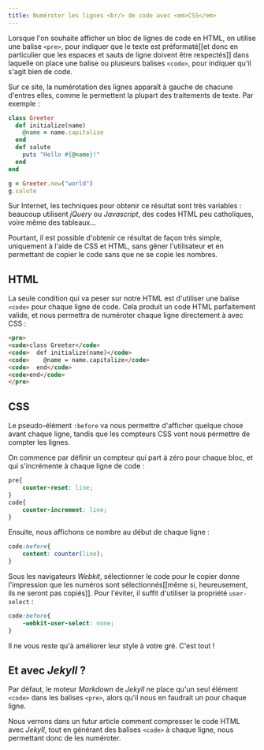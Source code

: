 ```yaml
---
title: Numéroter les lignes <br/> de code avec <em>CSS</em>
---
```


Lorsque l'on souhaite afficher un bloc de lignes de code en HTML, on utilise une balise `<pre>`, pour indiquer que le texte est préformaté[[et donc en particulier que les espaces et sauts de ligne doivent être respectés]] dans laquelle on place une balise ou plusieurs balises `<code>`, pour indiquer qu'il s'agit bien de code. 

Sur ce site, la numérotation des lignes apparaît à gauche de chacune d'entres elles, comme le permettent la plupart des traitements de texte. Par exemple :

```ruby
class Greeter
  def initialize(name)
    @name = name.capitalize
  end
  def salute
    puts "Hello #{@name}!"
  end
end

g = Greeter.new("world")
g.salute
```

Sur Internet, les techniques pour obtenir ce résultat sont très variables : beaucoup utilisent *jQuery* ou *Javascript*, des codes HTML peu catholiques, voire même des tableaux...

Pourtant, il est possible d'obtenir ce résultat de façon très simple, uniquement à l'aide de CSS et HTML, sans gêner l'utilisateur et en permettant de copier le code sans que ne se copie les nombres.

## HTML
La seule condition qui va peser sur notre HTML est d'utiliser une balise `<code>` pour chaque ligne de code. Cela produit un code HTML parfaitement valide, et nous permettra de numéroter chaque ligne directement à avec CSS :

```html
<pre>
<code>class Greeter</code>
<code>  def initialize(name)</code>
<code>    @name = name.capitalize</code>
<code>  end</code>
<code>end</code>
</pre>
```

## CSS

Le pseudo-élément `:before` va nous permettre d'afficher quelque chose avant chaque ligne, tandis que les compteurs CSS vont nous permettre de compter les lignes.

On commence par définir un compteur qui part à zéro pour chaque bloc, et qui s'incrémente à chaque ligne de code :

```css
pre{
    counter-reset: line;
}
code{
    counter-increment: line;
}
```

Ensuite, nous affichons ce nombre au début de chaque ligne :

```css
code:before{
    content: counter(line);
}
```

Sous les navigateurs *Webkit*, sélectionner le code pour le copier donne l'impression que les numéros sont sélectionnés[[même si, heureusement, ils ne seront pas copiés]]. Pour l'éviter, il suffit d'utiliser la propriété `user-select` :

```css
code:before{
    -webkit-user-select: none;
}
```

Il ne vous reste qu'à améliorer leur style à votre gré. C'est tout !

## Et avec *Jekyll* ?

Par défaut, le moteur *Markdown* de *Jekyll* ne place qu'un seul élément `<code>` dans les balises `<pre>`, alors qu'il nous en faudrait un pour chaque ligne. 

Nous verrons dans un futur article comment compresser le code HTML avec *Jekyll*, tout en générant des balises `<code>` à chaque ligne, nous permettant donc de les numéroter.

